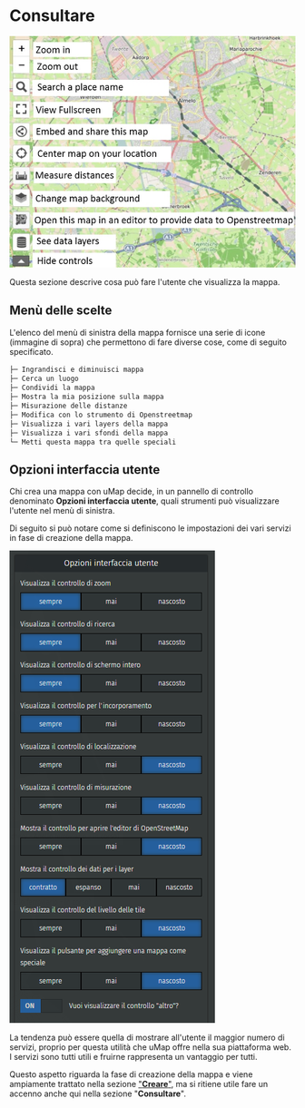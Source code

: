 # Consultare

![docs/img/umap-consultazione.jpg](https://raw.githubusercontent.com/opendatasicilia/guida-umap/main/docs/img/umap-consultazione.jpg)

Questa sezione descrive cosa può fare l'utente che visualizza la mappa.

## Menù delle scelte 

L'elenco del menù di sinistra della mappa fornisce una serie di icone (immagine di sopra) che permettono di fare diverse cose, come di seguito specificato.

```
├─ Ingrandisci e diminuisci mappa
├─ Cerca un luogo
├─ Condividi la mappa
├─ Mostra la mia posizione sulla mappa
├─ Misurazione delle distanze
├─ Modifica con lo strumento di Openstreetmap
├─ Visualizza i vari layers della mappa
├─ Visualizza i vari sfondi della mappa
└─ Metti questa mappa tra quelle speciali
```


## Opzioni interfaccia utente

Chi crea una mappa con uMap decide, in un pannello di controllo denominato **Opzioni interfaccia utente**, quali strumenti può visualizzare l'utente nel menù di sinistra.

Di seguito si può notare come si definiscono le impostazioni dei vari servizi in fase di creazione della mappa.

![](https://raw.githubusercontent.com/opendatasicilia/guida-umap/main/docs/img/opzioni-interfaccia-utente.PNG)

La tendenza può essere quella di mostrare all'utente il maggior numero di servizi, proprio per questa utilità che uMap offre nella sua piattaforma web. I servizi sono tutti utili e fruirne rappresenta un vantaggio per tutti.

Questo aspetto riguarda la fase di creazione della mappa e viene ampiamente trattato nella sezione ["**Creare**"](https://opendatasicilia.github.io/guida-umap/creare/), ma si ritiene utile fare un accenno anche qui nella sezione "**Consultare**".
